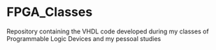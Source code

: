 # FPGA_Classes
Repository containing the VHDL code developed during my classes of Programmable Logic Devices and my pessoal studies
